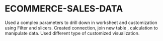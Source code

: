 # ECOMMERCE-SALES-DATA
Used a complex parameters to drill down in worksheet and customization using Filter and slicers.
Created connection, join new table , calculation to manipulate data.
Used different type of  customized visualization.
